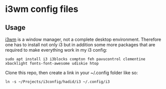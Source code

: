 # i3wm config files

## Usage

[i3wm](https://i3wm.org/) is a window manager, not a complete desktop
environment. Therefore one has to install not only i3 but in addition
some more packages that are required to make everything work in my i3
config:

```
sudo apt install i3 i3blocks compton feh pavucontrol clementine xbacklight fonts-font-awesome udiskie htop
```

Clone this repo, then create a link in your ~/.config folder like so:

```
ln -s ~/Projects/i3config/hadid/i3 ~/.config/i3
```
